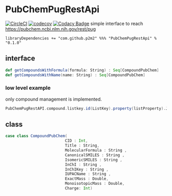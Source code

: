 # PubChemPugRestApi
[![CircleCI](https://circleci.com/gh/p2m2/PubChemPugRestApi.svg?style=shield)](https://circleci.com/gh/p2m2/PubChemPugRestApi)
[![codecov](https://codecov.io/gh/p2m2/PubChemPugRestApi/branch/develop/graph/badge.svg)](https://codecov.io/gh/p2m2/p2m2)
[![Codacy Badge](https://api.codacy.com/project/badge/Grade/ad53780a9a08423380f31fe3fdb5ff5e)](https://app.codacy.com/gh/p2m2/PubChemPugRestApi?utm_source=github.com&utm_medium=referral&utm_content=p2m2/PubChemPugRestApi&utm_campaign=Badge_Grade_Settings)
simple interface to reach https://pubchem.ncbi.nlm.nih.gov/rest/pug

``` 
libraryDependencies += "com.github.p2m2" %%% "PubChemPugRestApi" % "0.1.0"
```

## interface

```scala 
def getCompoundsWithFormula(formula: String) : Seq[CompoundPubChem]  
def getCompoundsWithName(name: String) : Seq[CompoundPubChem]
```

### low level example
only compound management is implemented.

```scala 
PubChemPugRestAPI.compound.listkey.id(ListKey).property(listProperty).JSON
```

## class

```scala 
case class CompoundPubChem(
                          CID : Int,
                          Title : String,
                          MolecularFormula : String ,
                          CanonicalSMILES : String ,
                          IsomericSMILES : String ,
                          InChI : String ,
                          InChIKey : String ,
                          IUPACName : String ,
                          ExactMass : Double,
                          MonoisotopicMass : Double,
                          Charge: Int)
```
